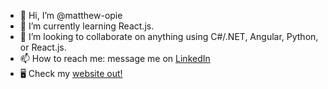 - 👋 Hi, I’m @matthew-opie
- 🌱 I’m currently learning React.js.
- 💞️ I’m looking to collaborate on anything using C#/.NET, Angular, Python, or React.js.
- 📫 How to reach me:
        message me on [LinkedIn](https://linkedin.com/in/matthew-opie)
- 🖥️ Check my [website out!](https://www.mattopie.com/)
